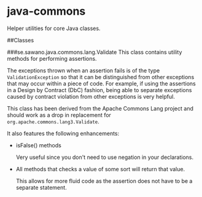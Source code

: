 java-commons
============
Helper utilities for core Java classes.

##Classes

###se.sawano.java.commons.lang.Validate
This class contains utility methods for performing assertions.

The exceptions thrown when an assertion fails is of the type `ValidationException` so that it can be distinguished from other exceptions that may occur within a piece of code.
For example, if using the assertions in a Design by Contract (DbC) fashion, being able to separate exceptions caused by contract violation from other exceptions is very helpful.

This class has been derived from the Apache Commons Lang project and should work as a drop in replacement for `org.apache.commons.lang3.Validate`.

It also features the following enhancements:

- isFalse() methods

    Very useful since you don't need to use negation in your declarations.
- All methods that checks a value of some sort will return that value.

    This allows for more fluid code as the assertion does not have to be a separate statement.
